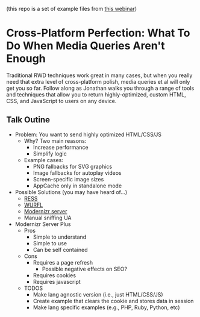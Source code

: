 (this repo is a set of example files from [this webinar](http://www.oreilly.com/pub/e/3027))

Cross-Platform Perfection: What To Do When Media Queries Aren't Enough
====

Traditional RWD techniques work great in many cases, but when you really need that extra level of cross-platform polish, media queries et al will only get you so far. Follow along as Jonathan walks you through a range of tools and techniques that allow you to return highly-optimized, custom HTML, CSS, and JavaScript to users on any device.

## Talk Outine

* Problem: You want to send highly optimized HTML/CSS/JS
    * Why? Two main reasons:
        * Increase performance
        * Simplify logic
    * Example cases:
        * PNG fallbacks for SVG graphics
        * Image fallbacks for autoplay videos
        * Screen-specific image sizes
        * AppCache only in standalone mode
* Possible Solutions (you may have heard of...)
    * [RESS](http://www.lukew.com/ff/entry.asp?1392)
    * [WURFL](http://wurfl.sourceforge.net/)
    * [Modernizr server](http://tripleodeon.com/2010/10/modernizr-on-the-server-side/)
    * Manual sniffing UA
* Modernizr Server Plus
    * Pros
        * Simple to understand
        * Simple to use
        * Can be self contained
    * Cons
        * Requires a page refresh
            * Possible negative effects on SEO?
        * Requires cookies
        * Requires javascript
    * TODOS
        * Make lang agnostic version (i.e., just HTML/CSS/JS)
        * Create example that clears the cookie and stores data in session
        * Make lang specific examples (e.g., PHP, Ruby, Python, etc)
